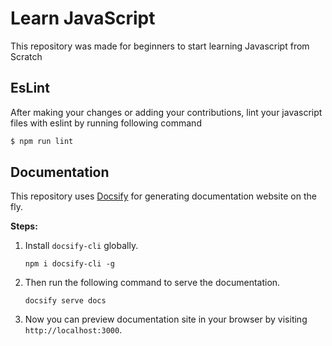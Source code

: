 # Learn JavaScript

This repository was made for beginners to start learning Javascript from Scratch

## EsLint

After making your changes or adding your contributions, lint your javascript files with eslint by running following command

```sh
$ npm run lint
```

## Documentation

This repository uses [Docsify](https://docsify.js.org) for generating documentation website on the fly.

**Steps:**
1. Install `docsify-cli` globally.
   ```
   npm i docsify-cli -g
   ```
2. Then run the following command to serve the documentation.
   ```
   docsify serve docs
   ```
3. Now you can preview documentation site in your browser by visiting `http://localhost:3000`.
